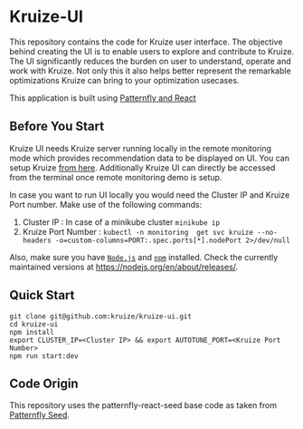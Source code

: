 # Kruize-UI

This repository contains the code for Kruize user interface. The objective behind creating the UI is to enable users to explore and contribute to Kruize. The UI significantly reduces the burden on user to understand, operate and work with Kruize. Not only this it also helps better represent the remarkable optimizations Kruize can bring to your optimization usecases.

This application is built using [Patternfly and React](https://www.patternfly.org/v4/get-started/developers)

## Before You Start

Kruize UI needs Kruize server running locally in the remote monitoring mode which provides recommendation data to be displayed on UI. You can setup Kruize [from here](https://github.com/kruize/kruize-demos/tree/main/remote_monitoring_demo). 
Additionally Kruize UI can directly be accessed from the terminal once remote monitoring demo is setup.

In case you want to run UI locally you would need the Cluster IP and Kruize Port number. Make use of the following commands:
1. Cluster IP : In case of a minikube cluster ```minikube ip```
2. Kruize Port Number : ```kubectl -n monitoring  get svc kruize --no-headers -o=custom-columns=PORT:.spec.ports[*].nodePort 2>/dev/null```

Also, make sure you have [`Node.js`](https://nodejs.org/en/) and [`npm`](https://www.npmjs.com/) installed. Check the currently maintained versions at https://nodejs.org/en/about/releases/.

## Quick Start

```
git clone git@github.com:kruize/kruize-ui.git
cd kruize-ui
npm install
export CLUSTER_IP=<Cluster IP> && export AUTOTUNE_PORT=<Kruize Port Number>
npm run start:dev

```

## Code Origin

This repository uses the patternfly-react-seed base code as taken from [Patternfly Seed](https://github.com/patternfly/patternfly-react-seed).
